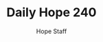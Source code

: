 ---
image: /assets/img/daily-hope-default-artwork.png
title: Daily Hope 240
number: 240
categories:
  - Daily Hope
author: Hope Staff
notes: Daily Hope 240
embed: >-
  <iframe src="https://open.spotify.com/embed/episode/5CPohSMYacZCIK4P4Wcwao?utm_source=generator" width="400px" height="102px" frameborder=“0" scrolling=“no”></iframe>
---